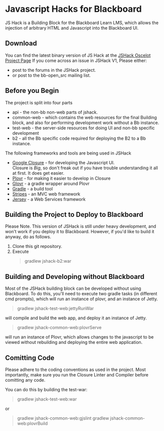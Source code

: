 Javascript Hacks for Blackboard
===============================

JS Hack is a Building Block for the Blackboard Learn LMS, which allows the injection
of arbitrary HTML and Javascript into the Blackboard UI.


Download
--------
You can find the latest binary version of JS Hack at the
[JSHack Oscelot Project Page](http://projects.oscelot.org/gf/project/jshack/frs/?action=FrsReleaseBrowse&frs_package_id=360)
If you come across an issue in JSHack V1, Please either:

- post to the forums in the JSHack project.
- or post to the bb-open_src mailing list.

Before you Begin
----------------
The project is split into four parts

- api - the non-bb non-web parts of jshack.
- common-web - which contains the web resources for the final Building block,
  and also for performing development work without a Bb instance.
- test-web - the server-side resources for doing UI and non-bb specific development
- b2 - all the Bb specific code required for deploying the B2 to a Bb instance.

The following frameworks and tools are being used in JSHack

* [Google Closure](https://developers.google.com/closure/library/) - for developing the Javascript UI.
  <br>Closure is *Big*, so don't freak out if you have trouble understanding it all at first.
  It does get easier.
* [Plovr](http://plovr.com/) - for making it easier to develop in Closure
* [Glovr](https://github.com/AllTheDucks/glovr) - a gradle wrapper around Plovr
* [Gradle](http://www.gradle.org/) - a build tool
* [Stripes](http://www.stripesframework.org/display/stripes/Home) - an MVC web framework
* [Jersey](https://jersey.java.net/) - a Web Services framework


Building the Project to Deploy to Blackboard
--------
Please Note.  This version of JSHack is still under heavy development, and won't
work if you deploy it to Blackboard. However, if you'd like to build it anyway,
do as follows.

1. Clone this git repository.
2.  Execute
    > gradlew jshack-b2:war

Building and Developing without Blackboard
----------------------------------------------------
Most of the JSHack building block can be developed without using Blackboard. To
do this, you'll need to execute two gradle tasks (in different cmd prompts),
which will run an instance of plovr, and an instance of Jetty.

> gradlew jshack-test-web:jettyRunWar

will compile and build the web app, and deploy it an instance of Jetty.

> gradlew jshack-common-web:plovrServe

will run an instance of Plovr, which allows changes to the javascript to be
viewed without rebuilding and deploying the entire web application.


Comitting Code
----------------
Please adhere to the coding conventions as used in the project. Most importantly,
make sure you run the Closure Linter and Compiler before comitting any code.

You can do this by building the test-war:
> gradlew jshack-test-web:war

or
> gradlew jshack-common-web:gjslint
> gradlew jshack-common-web:plovrBuild

